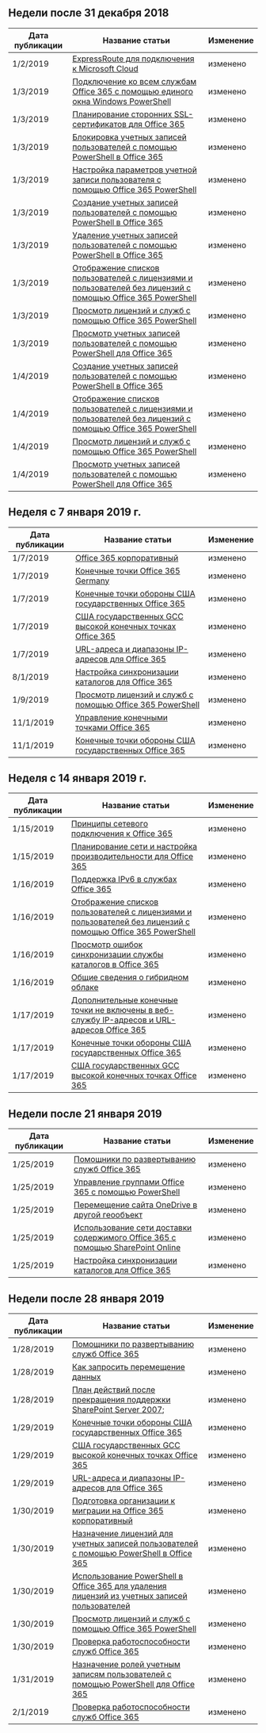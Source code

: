 <!-- This file is generated automatically each week. Changes made to this file will be overwritten.-->




## <a name="week-of-december-31-2018"></a>Недели после 31 декабря 2018


| Дата публикации |Название статьи | Изменение |
|------|------------|--------|
| 1/2/2019 | [ExpressRoute для подключения к Microsoft Cloud](/Office365/Enterprise/expressroute-for-microsoft-cloud-connectivity) | изменено |
| 1/3/2019 | [Подключение ко всем службам Office 365 с помощью единого окна Windows PowerShell](/Office365/Enterprise/powershell/connect-to-all-office-365-services-in-a-single-windows-powershell-window) | изменено |
| 1/3/2019 | [Планирование сторонних SSL-сертификатов для Office 365](/Office365/Enterprise/plan-for-third-party-ssl-certificates) | изменено |
| 1/3/2019 | [Блокировка учетных записей пользователей с помощью PowerShell в Office 365](/Office365/Enterprise/powershell/block-user-accounts-with-office-365-powershell) | изменено |
| 1/3/2019 | [Настройка параметров учетной записи пользователя с помощью Office 365 PowerShell](/Office365/Enterprise/powershell/configure-user-account-properties-with-office-365-powershell) | изменено |
| 1/3/2019 | [Создание учетных записей пользователей с помощью PowerShell в Office 365](/Office365/Enterprise/powershell/create-user-accounts-with-office-365-powershell) | изменено |
| 1/3/2019 | [Удаление учетных записей пользователей с помощью PowerShell в Office 365](/Office365/Enterprise/powershell/delete-and-restore-user-accounts-with-office-365-powershell) | изменено |
| 1/3/2019 | [Отображение списков пользователей с лицензиями и пользователей без лицензий с помощью Office 365 PowerShell](/Office365/Enterprise/powershell/view-licensed-and-unlicensed-users-with-office-365-powershell) | изменено |
| 1/3/2019 | [Просмотр лицензий и служб с помощью Office 365 PowerShell](/Office365/Enterprise/powershell/view-licenses-and-services-with-office-365-powershell) | изменено |
| 1/3/2019 | [Просмотр учетных записей пользователей с помощью PowerShell для Office 365](/Office365/Enterprise/powershell/view-user-accounts-with-office-365-powershell) | изменено |
| 1/4/2019 | [Создание учетных записей пользователей с помощью PowerShell в Office 365](/Office365/Enterprise/powershell/create-user-accounts-with-office-365-powershell) | изменено |
| 1/4/2019 | [Отображение списков пользователей с лицензиями и пользователей без лицензий с помощью Office 365 PowerShell](/Office365/Enterprise/powershell/view-licensed-and-unlicensed-users-with-office-365-powershell) | изменено |
| 1/4/2019 | [Просмотр лицензий и служб с помощью Office 365 PowerShell](/Office365/Enterprise/powershell/view-licenses-and-services-with-office-365-powershell) | изменено |
| 1/4/2019 | [Просмотр учетных записей пользователей с помощью PowerShell для Office 365](/Office365/Enterprise/powershell/view-user-accounts-with-office-365-powershell) | изменено |


## <a name="week-of-january-07-2019"></a>Неделя с 7 января 2019 г.


| Дата публикации |Название статьи | Изменение |
|------|------------|--------|
| 1/7/2019 | [Office 365 корпоративный](/Office365/Enterprise/index) | изменено |
| 1/7/2019 | [Конечные точки Office 365 Germany](/Office365/Enterprise/office-365-germany-endpoints) | изменено |
| 1/7/2019 | [Конечные точки обороны США государственных Office 365](/Office365/Enterprise/office-365-u-s-government-dod-endpoints) | изменено |
| 1/7/2019 | [США государственных GCC высокой конечных точках Office 365](/Office365/Enterprise/office-365-u-s-government-gcc-high-endpoints) | изменено |
| 1/7/2019 | [URL-адреса и диапазоны IP-адресов для Office 365](/Office365/Enterprise/urls-and-ip-address-ranges) | изменено |
| 8/1/2019 | [Настройка синхронизации каталогов для Office 365](/Office365/Enterprise/set-up-directory-synchronization) | изменено |
| 1/9/2019 | [Просмотр лицензий и служб с помощью Office 365 PowerShell](/Office365/Enterprise/powershell/view-licenses-and-services-with-office-365-powershell) | изменено |
| 11/1/2019 | [Управление конечными точками Office 365](/Office365/Enterprise/managing-office-365-endpoints) | изменено |
| 11/1/2019 | [Конечные точки обороны США государственных Office 365](/Office365/Enterprise/office-365-u-s-government-dod-endpoints) | изменено |


## <a name="week-of-january-14-2019"></a>Неделя с 14 января 2019 г.


| Дата публикации |Название статьи | Изменение |
|------|------------|--------|
| 1/15/2019 | [Принципы сетевого подключения к Office 365](/Office365/Enterprise/office-365-network-connectivity-principles) | изменено |
| 1/15/2019 | [Планирование сети и настройка производительности для Office 365](/Office365/Enterprise/network-planning-and-performance) | изменено |
| 1/16/2019 | [Поддержка IPv6 в службах Office 365](/Office365/Enterprise/ipv6-support) | изменено |
| 1/16/2019 | [Отображение списков пользователей с лицензиями и пользователей без лицензий с помощью Office 365 PowerShell](/Office365/Enterprise/powershell/view-licensed-and-unlicensed-users-with-office-365-powershell) | изменено |
| 1/16/2019 | [Просмотр ошибок синхронизации службы каталогов в Office 365](/Office365/Enterprise/identify-directory-synchronization-errors) | изменено |
| 1/16/2019 | [Общие сведения о гибридном облаке](/Office365/Enterprise/hybrid-cloud-overview) | изменено |
| 1/17/2019 | [Дополнительные конечные точки не включены в веб-службу IP-адресов и URL-адресов Office 365](/Office365/Enterprise/additional-office365-ip-addresses-and-urls) | изменено |
| 1/17/2019 | [Конечные точки обороны США государственных Office 365](/Office365/Enterprise/office-365-u-s-government-dod-endpoints) | изменено |
| 1/17/2019 | [США государственных GCC высокой конечных точках Office 365](/Office365/Enterprise/office-365-u-s-government-gcc-high-endpoints) | изменено |


## <a name="week-of-january-21-2019"></a>Недели после 21 января 2019


| Дата публикации |Название статьи | Изменение |
|------|------------|--------|
| 1/25/2019 | [Помощники по развертыванию служб Office 365](/Office365/Enterprise/deployment-advisors-for-office-365) | изменено |
| 1/25/2019 | [Управление группами Office 365 с помощью PowerShell](/Office365/Enterprise/manage-office-365-groups-with-powershell) | изменено |
| 1/25/2019 | [Перемещение сайта OneDrive в другой геообъект](/Office365/Enterprise/move-onedrive-between-geo-locations) | изменено |
| 1/25/2019 | [Использование сети доставки содержимого Office 365 с помощью SharePoint Online](/Office365/Enterprise/use-office-365-cdn-with-spo) | изменено |
| 1/25/2019 | [Настройка синхронизации каталогов для Office 365](/Office365/Enterprise/set-up-directory-synchronization) | изменено |


## <a name="week-of-january-28-2019"></a>Недели после 28 января 2019


| Дата публикации |Название статьи | Изменение |
|------|------------|--------|
| 1/28/2019 | [Помощники по развертыванию служб Office 365](/Office365/Enterprise/deployment-advisors-for-office-365) | изменено |
| 1/28/2019 | [Как запросить перемещение данных](/Office365/Enterprise/request-your-data-move) | изменено |
| 1/28/2019 | [План действий после прекращения поддержки SharePoint Server 2007](/Office365/Enterprise/sharepoint-2007-end-of-support); | изменено |
| 1/29/2019 | [Конечные точки обороны США государственных Office 365](/Office365/Enterprise/office-365-u-s-government-dod-endpoints) | изменено |
| 1/29/2019 | [США государственных GCC высокой конечных точках Office 365](/Office365/Enterprise/office-365-u-s-government-gcc-high-endpoints) | изменено |
| 1/29/2019 | [URL-адреса и диапазоны IP-адресов для Office 365](/Office365/Enterprise/urls-and-ip-address-ranges) | изменено |
| 1/30/2019 | [Подготовка организации к миграции на Office 365 корпоративный](/Office365/Enterprise/get-your-organization-ready-for-office-365) | изменено |
| 1/30/2019 | [Назначение лицензий для учетных записей пользователей с помощью PowerShell в Office 365](/Office365/Enterprise/powershell/assign-licenses-to-user-accounts-with-office-365-powershell) | изменено |
| 1/30/2019 | [Использование PowerShell в Office 365 для удаления лицензий из учетных записей пользователей](/Office365/Enterprise/powershell/remove-licenses-from-user-accounts-with-office-365-powershell) | изменено |
| 1/30/2019 | [Просмотр лицензий и служб с помощью Office 365 PowerShell](/Office365/Enterprise/powershell/view-licenses-and-services-with-office-365-powershell) | изменено |
| 1/30/2019 | [Проверка работоспособности служб Office 365](/Office365/Enterprise/view-service-health) | изменено |
| 1/31/2019 | [Назначение ролей учетным записям пользователей с помощью PowerShell для Office 365](/Office365/Enterprise/powershell/assign-roles-to-user-accounts-with-office-365-powershell) | изменено |
| 2/1/2019 | [Проверка работоспособности служб Office 365](/Office365/Enterprise/view-service-health) | изменено |

